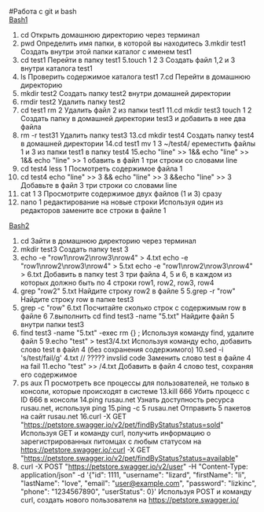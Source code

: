 #Работа с git и bash    
[Bash1](https://drive.google.com/file/d/1igsAl17ifuRZigbMXYQ3JKHrK0KtWI-V/view?usp=sharing)   
1. cd
    Открыть домашнюю директорию через терминал
2. pwd 
    Определить имя папки, в которой вы находитесь
3.mkdir test1
    Создать внутри этой папки каталог с именем test1
4. cd test1 
    Перейти в папку test1
5.touch 1 2 3
    Создать файл 1,2 и 3 внутри каталога test1
6. ls
    Проверить содержимое каталога test1
7.cd 
    Перейти в домашнюю директорию
8. mkdir test2
    Создать папку test2 внутри домашней директории
9. rmdir test2
    Удалить папку test2
10. cd test1 
rm 2
    Удалить файл 2 из папки test1
11.cd
mkdir test3 
touch 1 2 
    Создать папку в домашней директории test3 и добавить в нее два файла
12. rm -r test31
    Удалить папку test3
13.cd
mkdir test4
    Создать папку test4 в домашней директории
14.cd test1 
mv 1 3 ~/test4/
    ереместить файлы 1 и 3 из папки test1 в папку test4
15.echo "line" >> 1&&
echo "line" >> 1&&
echo "line" >> 1
    обавить в файл 1 три строки со словами line
16. cd test4
less 1
    Посмотреть содержимое файла 1
17. cd test4 
echo "line" >> 3 && echo "line" >> 3 &&echo "line" >> 3
    Добавьте в файл 3 три строки со словами line
18. cat 1 3 
    Просмотрите содержимое двух файлов (1 и 3) сразу
19. nano 1 
редактирование на новые строки 
    Используя один из редакторов замените все строки в файле 1  


[Bash2](https://drive.google.com/file/d/18WnTL8GSkRFf6cWs0URYuvCu6tTMimLO/view?usp=sharing)
1. cd 
    Зайти в домашнюю директорию через терминал
2. mkdir 
    test3 Создать папку test 3
3.  echo -e "row1\nrow2\nrow3\nrow4" > 4.txt
    echo -e "row1\nrow2\nrow3\nrow4" > 5.txt
    echo -e "row1\nrow2\nrow3\nrow4" > 6.txt
Добавить в папку test 3 три файла 4, 5 и 6, в каждом из которых должно быть по 4 строки row1, row2, row3, row4
4. grep "row2" 5.txt
    Найдите строку row2 в файле 5
5.grep -r "row" 
    Найдите строку row в папке test3
6. grep -c "row" 6.txt
    Посчитайте сколько строк с содержимым row в файле 6
7.выполнить cd 
find test3 -name "5.txt"
    Найдите файл 5 внутри папки test3
8. find test3 -name "5.txt" -exec rm {} \;
    Используя команду find, удалите файл 5
9.echo "test" > test3/4.txt 
    Используя команду echo, добавить слово test в файл 4 (без сохранения содержимого)
10.sed -i 's/test/fail/g' 4.txt // ????? invslid code 
    Заменить слово test в файле 4 на fail
11.echo "test" >> /4.txt 
    Добавить в файл 4 слово test, сохраняя его содержимое
12. ps aux
П   росмотреть все процессы для пользователей, не только в консоли, которые происходят в системе
13.kill 666
    Убить процесс с ID 666 в консоли 
14.ping rusau.net
    Узнать доступность ресурса rusau.net, используя ping
15.ping -c 5 rusau.net
    Отправить 5 пакетов на сайт rusau.net
16.curl -X GET "https://petstore.swagger.io/v2/pet/findByStatus?status=sold"
    Используя GET и команду curl, получить информацию о зарегистрированных питомцах с любым статусом на https://petstore.swagger.io/:curl -X GET "https://petstore.swagger.io/v2/pet/findByStatus?status=available"
17. curl -X POST "https://petstore.swagger.io/v2/user" -H "Content-Type: application/json" -d '{"id": 1111, "username": "lizard", "firstName": "li", "lastName": "love", "email": "user@example.com", "password": "lizkinc", "phone": "1234567890", "userStatus": 0}'
    Используя POST и команду curl, создать нового пользователя на https://petstore.swagger.io/
